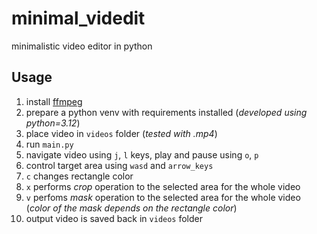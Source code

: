 # minimal_videdit

minimalistic video editor in python

## Usage

1. install [ffmpeg](https://www.ffmpeg.org/)
2. prepare a python venv with requirements installed (_developed using python=3.12_)
3. place video in `videos` folder (_tested with .mp4_)
4. run `main.py`
5. navigate video using `j`, `l` keys, play and pause using `o`, `p`
6. control target area using `wasd` and `arrow_keys`
7. `c` changes rectangle color
8. `x` performs _crop_ operation to the selected area for the whole video
9. `v` perfoms _mask_ operation to the selected area for the whole video (_color of the mask depends on the rectangle color_)
10. output video is saved back in `videos` folder
